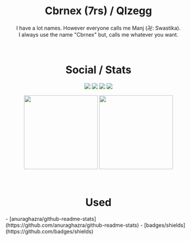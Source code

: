 <h1 align="center">Cbrnex (7rs) / Qlzegg</h1>
<p align="center">
  I have a lot names. However everyone calls me Manj (卍: Swastika). <br />
  I always use the name "Cbrnex" but, calls me whatever you want.
</p>

<br />
<h1 align="center">Social / Stats</h1>
<p align="center">
  <a href="https://7rs.dev/d"><img src="https://img.shields.io/badge/discord-black?style=for-the-badge&logo=discord&label=%20" /></a>
  <a href="https://7rs.dev/yt"><img src="https://img.shields.io/badge/youtube-black?style=for-the-badge&logo=youtube&logoColor=red&label=%20" /></a>
  <a href="https://7rs.dev/t"><img src="https://img.shields.io/badge/telegram-black?style=for-the-badge&logo=telegram&label=%20" /></a>
  <a href="https://7rs.dev"><img src="https://img.shields.io/badge/website-black?style=for-the-badge" /></a>
</p>
<p align="center">
  <img src="https://github-readme-stats.vercel.app/api?username=7rs&show_icons=true&theme=transparent" height=200 />
  <img src="https://github-readme-stats.vercel.app/api/top-langs/?username=7rs&layout=donut" height=200 />
</p>

<br />
<h1 align="center">Used</h1>
- [anuraghazra/github-readme-stats](https://github.com/anuraghazra/github-readme-stats)  
- [badges/shields](https://github.com/badges/shields)  
